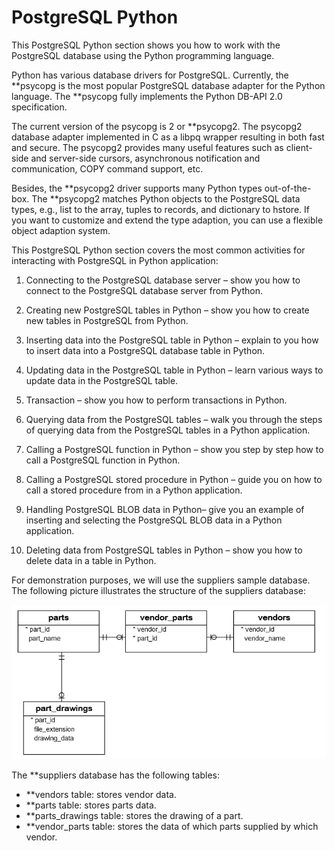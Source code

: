 # PostgreSQL Python

This PostgreSQL Python section shows you how to work with the PostgreSQL database using the Python programming language.

Python has various database drivers for PostgreSQL. Currently, the **psycopg is the most popular PostgreSQL database adapter for the Python language. The **psycopg fully implements the Python DB-API 2.0 specification.

The current version of the psycopg is 2 or **psycopg2. The psycopg2 database adapter implemented in C as a libpq wrapper resulting in both fast and secure. The psycopg2 provides many useful features such as client-side and server-side cursors, asynchronous notification and communication, COPY command support, etc.

Besides, the **psycopg2 driver supports many Python types out-of-the-box. The **psycopg2 matches Python objects to the PostgreSQL data types, e.g., list to the array, tuples to records, and dictionary to hstore.  If you want to customize and extend the type adaption, you can use a flexible object adaption system.

This PostgreSQL Python section covers the most common activities for interacting with PostgreSQL in Python application:

1. Connecting to the PostgreSQL database server – show you how to connect to the PostgreSQL database server from Python.

2. Creating new PostgreSQL tables in Python – show you how to create new tables in PostgreSQL from Python.

3. Inserting data into the PostgreSQL table in Python – explain to you how to insert data into a PostgreSQL database table in Python.

4. Updating data in the PostgreSQL table in Python – learn various ways to update data in the PostgreSQL table.

5. Transaction – show you how to perform transactions in Python.

6. Querying data from the PostgreSQL tables – walk you through the steps of querying data from the PostgreSQL tables in a Python application.

7. Calling a PostgreSQL function in Python – show you step by step how to call a PostgreSQL function in Python.

8. Calling a PostgreSQL stored procedure in Python – guide you on how to call a stored procedure from in a Python application.

9. Handling PostgreSQL BLOB data in Python– give you an example of inserting and selecting the PostgreSQL BLOB data in a Python application.

10. Deleting data from PostgreSQL tables in Python – show you how to delete data in a table in Python.

For demonstration purposes, we will use the suppliers sample database. The following picture illustrates the structure of the suppliers database:

![](img/PostgreSQL-Python-Sample-Database-Diagram.png)

The **suppliers database has the following tables:

 * **vendors table: stores vendor data.
 * **parts table: stores parts data.
 * **parts_drawings table: stores the drawing of a part.
 * **vendor_parts table: stores the data of which parts supplied by which vendor.